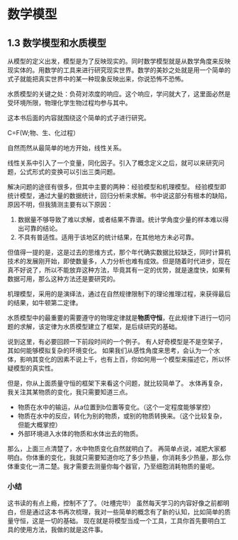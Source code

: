 # 数学模型

## 1.3 数学模型和水质模型

从模型的定义出发，模型是为了反映现实的。同时数学模型就是从数学角度来反映现实体的。用数学的工具来进行研究现实世界。数学的美妙之处就是用一个简单的式子就能把真实世界中的某一种现象反映出来，你说恐怖不恐怖。

水质模型的关键之处：负荷对浓度的响应。这个响应，学问就大了，这里面必然是受环境所限，物理化学生物过程均参与其中。

这本书后面的内容就围绕这个简单的式子进行研究。

C=F(W;物、生、化过程）

自然而然从最简单的地方开始，线性关系。

线性关系中引入了一个变量，同化因子。引入了概念定义之后，就可以来研究问题，公式形式的变换可以引出三类问题。

解决问题的途径有很多，但其中主要的两种：经验模型和机理模型。
经验模型即统计模型，通过大量的数据统计，回归分析来求解。书中说这部分有根本的缺陷，原因不明，但我猜测主要有以下原因：

1.  数据量不够导致了难以求解，或者结果不靠谱。统计学角度少量的样本难以得出可靠的结论。
2.  不具有普适性。适用于该地区的统计结果，在其他地方未必可靠。

但值得一提的是，这是过去的思维方式，那个年代确实数据比较缺乏，同时计算机技术的发展刚开始，即使数量多，人力分析也难有成效。但是随着时代进步，现在真不好说了，所以不能放弃这种方法，毕竟其有一定的优势，就是速度快，如果有数据可用，那么这种方法还是要研究的。

机理模型，采用的是演绎法，通过在自然规律限制下的理论推理过程，来获得最后的结果，如牛顿第二定律。

水质模型中的最重要的需要遵守的物理定律就是**物质守恒**，在此规律下进行一切问题的求解，该定律为水质模型建立了框架，是后续研究的基础。


说到这里，有必要回顾一下前段时间的一个例子。
有人好奇模型是不是空架子，其如何能够模拟复杂的环境变化。
如果我们从感性角度来思考，会认为一个水体，影响其变化的因素不说上千，也有上百，你如何用一个模型来描述它，所以怀疑模型的真实性。

但是，你从上面质量守恒的框架下来看这个问题，就比较简单了。
水体再复杂，我关注其某物质的变化，我只需要知道三点。

*   物质在水中的输运，从a位置到b位置等变化。（这个一定程度能够掌控）
*   物质在水中的反应，转化为别的物质，或别的物质转换来。（这个比较复杂，但能大概掌控）
*   外部环境进入水体的物质和水体出去的物质。

那么，上面三点清楚了，水中物质变化自然就明白了。
再简单点说，减肥大家都明白。你体重的变化，我就只需要知道你吃了多少热量，你消耗多少热量，那么你体重变化一清二楚。我才需要去测量你每个器官，乃至细胞消耗物质的量呢。

### 小结

这书读的有点上瘾，控制不了了。（吐槽完毕）
虽然每天学习的内容好像之前都明白，但是通过这本书再次梳理，我对一些简单的概念有了新的认知，比如简单的质量守恒，这是一切的基础。
现在就是将模型当成一个工具，工具你首先要明白工具的使用方法，我做的就是这件事。